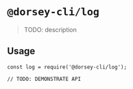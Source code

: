 # `@dorsey-cli/log`

> TODO: description

## Usage

```
const log = require('@dorsey-cli/log');

// TODO: DEMONSTRATE API
```

